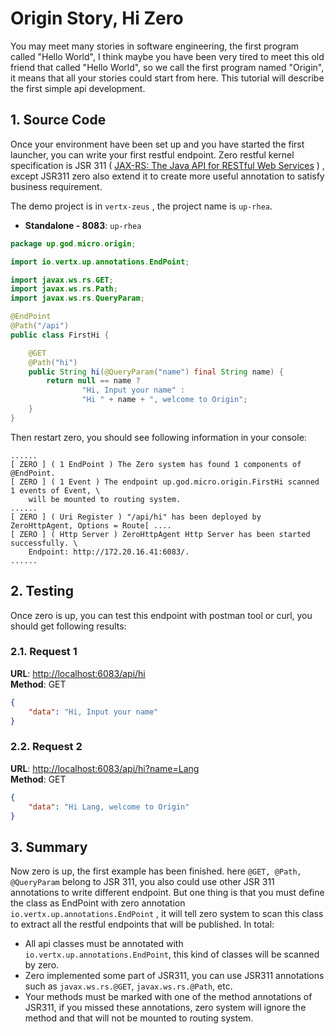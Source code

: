 # Origin Story, Hi Zero

You may meet many stories in software engineering, the first program called "Hello World", I think maybe you have been
very tired to meet this old friend that called "Hello World", so we call the first program named "Origin", it means that
all your stories could start from here. This tutorial will describe the first simple api development.

## 1. Source Code

Once your environment have been set up and you have started the first launcher, you can write your first restful
endpoint. Zero restful kernel specification is JSR 311
\( [JAX-RS: The Java API for RESTful Web Services](https://jcp.org/en/jsr/detail?id=311) \) , except JSR311 zero also
extend it to create more useful annotation to satisfy business requirement.

The demo project is in `vertx-zeus` , the project name is `up-rhea`.

* **Standalone - 8083**: `up-rhea`

```java
package up.god.micro.origin;

import io.vertx.up.annotations.EndPoint;

import javax.ws.rs.GET;
import javax.ws.rs.Path;
import javax.ws.rs.QueryParam;

@EndPoint
@Path("/api")
public class FirstHi {

    @GET
    @Path("hi")
    public String hi(@QueryParam("name") final String name) {
        return null == name ?
                "Hi, Input your name" :
                "Hi " + name + ", welcome to Origin";
    }
}
```

Then restart zero, you should see following information in your console:

```shell
......
[ ZERO ] ( 1 EndPoint ) The Zero system has found 1 components of @EndPoint.
[ ZERO ] ( 1 Event ) The endpoint up.god.micro.origin.FirstHi scanned 1 events of Event, \
    will be mounted to routing system.
......
[ ZERO ] ( Uri Register ) "/api/hi" has been deployed by ZeroHttpAgent, Options = Route[ ....
[ ZERO ] ( Http Server ) ZeroHttpAgent Http Server has been started successfully. \
    Endpoint: http://172.20.16.41:6083/.
......
```

## 2. Testing

Once zero is up, you can test this endpoint with postman tool or curl, you should get following results:

### 2.1. Request 1

**URL**: [http://localhost:6083/api/hi](http://localhost:6083/api/hi)  
**Method**: GET

```json
{
    "data": "Hi, Input your name"
}
```

### 2.2. Request 2

**URL**: [http://localhost:6083/api/hi?name=Lang](#)  
**Method**: GET

```json
{
    "data": "Hi Lang, welcome to Origin"
}
```

## 3. Summary

Now zero is up, the first example has been finished. here `@GET, @Path, @QueryParam` belong to JSR 311, you also could
use other JSR 311 annotations to write different endpoint. But one thing is that you must define the class as EndPoint
with zero annotation `io.vertx.up.annotations.EndPoint` , it will tell zero system to scan this class to extract all the
restful endpoints that will be published. In total:

* All api classes must be annotated with `io.vertx.up.annotations.EndPoint`, this kind of classes will be scanned by
  zero.
* Zero implemented some part of JSR311, you can use JSR311 annotations such as `javax.ws.rs.@GET`, `javax.ws.rs.@Path`,
  etc.
* Your methods must be marked with one of the method annotations of JSR311, if you missed these annotations, zero system
  will ignore the method and that will not be mounted to routing system.



